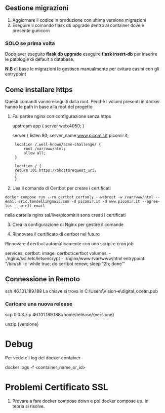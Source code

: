 ## Gestione migrazioni

1) Aggiornare il codice in produzione con ultima versione migrazioni
2) Eseguire il comando flask db upgrade dentro al container dove è presente gunicorn

### SOLO se prima volta

Dopo aver eseguito **flask db upgrade** eseguire **flask insert-db** per inserire le patologie di default a database.


**N.B** di base le migrazioni le gestisco manualmente per evitare casini con gli entrypoint

## Come installare https

Questi comandi vanno eseguiti dalla root. Perchè i volumi presenti in docker hanno le path in base alla root del progetto

1) Fai partire nginx con configurazione senza https


    upstream app {
        server web:4050;
    }

    server {
        listen 80;
        server_name www.picomir.it picomir.it;

        location /.well-known/acme-challenge/ {
            root /var/www/html;
            allow all;
        }

        location / {
        return 301 https://$host$request_uri;
        }
        }

2) Usa il comando di Certbot per creare i certificati

```
docker compose run --rm certbot certonly --webroot -w /var/www/html --email eric.tondelli@gmail.com -d picomir.it -d www.picomir.it --agree-tos --no-eff-email
```
nella cartella nginx ssl/live/picomir.it sono creati i certificati

3) Crea la configurazione di Nginx per gestire il comande


4) Rinnovare il certificato di certbot nel futuro


Rinnovare il certbot automaticamente con uno script e cron job

services:
  certbot:
    image: certbot/certbot
    volumes:
      - ./nginx/ssl:/etc/letsencrypt
      - ./nginx/www:/var/www/html
    entrypoint: "/bin/sh -c 'while true; do certbot renew; sleep 12h; done'"


## Connessione in Remoto

ssh 46.101.189.188
La chiave si trova in C:\Users\Vision-e\digital_ocean.pub


### Caricare una nuova release

scp 0.0.3.zip 46.101.189.188:/home/release/{versione}

unzip {versione}


# Debug

Per vedere i log del docker container 

docker logs -f <container_name_or_id>


# Problemi Certificato SSL

1) Provare a fare docker compose down  e poi docker compose up. In teoria si risolve.

